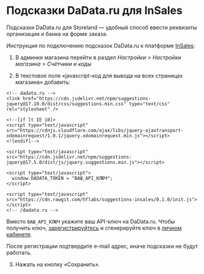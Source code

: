# Подсказки DaData.ru для InSales

Подсказки DaData.ru для Storeland — удобный способ ввести реквизиты организации и банка на форме заказа.

Инструкция по подключению подсказок DaData.ru к платформе [InSales](https://www.insales.ru/):

1. В админке магазина перейти в раздел *Настройки > Настройки магазина > Счётчики и коды*

2. В текстовое поле «javascript-код для вывода на всех страницах магазина» добавить:
```
<!-- dadata.ru -->
<link href="https://cdn.jsdelivr.net/npm/suggestions-jquery@17.10.0/dist/css/suggestions.min.css" type="text/css" rel="stylesheet" />

<!--[if lt IE 10]>
<script type="text/javascript" src="https://cdnjs.cloudflare.com/ajax/libs/jquery-ajaxtransport-xdomainrequest/1.0.1/jquery.xdomainrequest.min.js"></script>
<![endif]-->

<script type="text/javascript" src="https://cdn.jsdelivr.net/npm/suggestions-jquery@17.5.0/dist/js/jquery.suggestions.min.js"></script>

<script type="text/javascript">
  window.DADATA_TOKEN = "ВАШ_API_КЛЮЧ";
</script>

<script type="text/javascript" src="https://cdn.rawgit.com/hflabs/suggestions-insales/0.1.0/init.js"></script>
<!-- /dadata.ru -->
```
Вместо `ВАШ_API_КЛЮЧ` укажите ваш API-ключ на DaData.ru. Чтобы получить ключ,  [зарегистрируйтесь](https://dadata.ru/#registration_popup) и сгенерируйте ключ в [личном кабинете](https://dadata.ru/profile/#info).

После регистрации подтвердите e-mail адрес, иначе подсказки не будут работать.

3. Нажать на кнопку «Сохранить».
